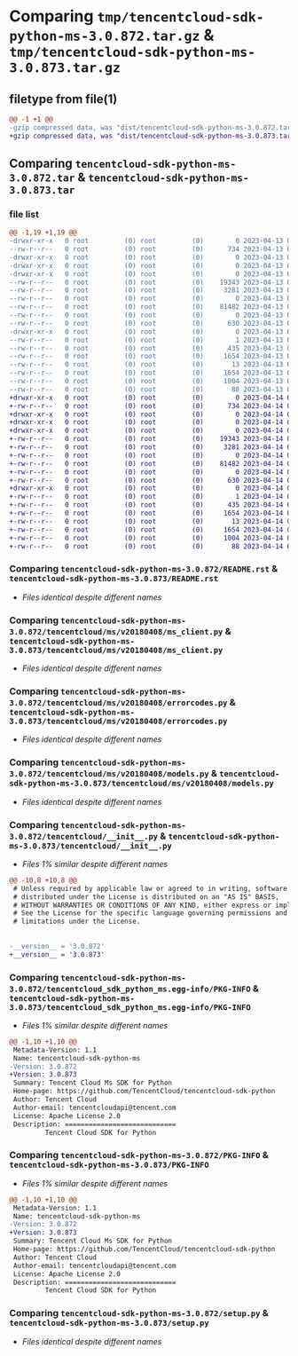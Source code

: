 # Comparing `tmp/tencentcloud-sdk-python-ms-3.0.872.tar.gz` & `tmp/tencentcloud-sdk-python-ms-3.0.873.tar.gz`

## filetype from file(1)

```diff
@@ -1 +1 @@
-gzip compressed data, was "dist/tencentcloud-sdk-python-ms-3.0.872.tar", last modified: Thu Apr 13 00:52:30 2023, max compression
+gzip compressed data, was "dist/tencentcloud-sdk-python-ms-3.0.873.tar", last modified: Fri Apr 14 00:48:19 2023, max compression
```

## Comparing `tencentcloud-sdk-python-ms-3.0.872.tar` & `tencentcloud-sdk-python-ms-3.0.873.tar`

### file list

```diff
@@ -1,19 +1,19 @@
-drwxr-xr-x   0 root         (0) root         (0)        0 2023-04-13 00:52:30.000000 tencentcloud-sdk-python-ms-3.0.872/
--rw-r--r--   0 root         (0) root         (0)      734 2023-04-13 00:52:30.000000 tencentcloud-sdk-python-ms-3.0.872/README.rst
-drwxr-xr-x   0 root         (0) root         (0)        0 2023-04-13 00:52:30.000000 tencentcloud-sdk-python-ms-3.0.872/tencentcloud/
-drwxr-xr-x   0 root         (0) root         (0)        0 2023-04-13 00:52:30.000000 tencentcloud-sdk-python-ms-3.0.872/tencentcloud/ms/
-drwxr-xr-x   0 root         (0) root         (0)        0 2023-04-13 00:52:30.000000 tencentcloud-sdk-python-ms-3.0.872/tencentcloud/ms/v20180408/
--rw-r--r--   0 root         (0) root         (0)    19343 2023-04-13 00:52:30.000000 tencentcloud-sdk-python-ms-3.0.872/tencentcloud/ms/v20180408/ms_client.py
--rw-r--r--   0 root         (0) root         (0)     3281 2023-04-13 00:52:30.000000 tencentcloud-sdk-python-ms-3.0.872/tencentcloud/ms/v20180408/errorcodes.py
--rw-r--r--   0 root         (0) root         (0)        0 2023-04-13 00:52:30.000000 tencentcloud-sdk-python-ms-3.0.872/tencentcloud/ms/v20180408/__init__.py
--rw-r--r--   0 root         (0) root         (0)    81482 2023-04-13 00:52:30.000000 tencentcloud-sdk-python-ms-3.0.872/tencentcloud/ms/v20180408/models.py
--rw-r--r--   0 root         (0) root         (0)        0 2023-04-13 00:52:30.000000 tencentcloud-sdk-python-ms-3.0.872/tencentcloud/ms/__init__.py
--rw-r--r--   0 root         (0) root         (0)      630 2023-04-13 00:52:30.000000 tencentcloud-sdk-python-ms-3.0.872/tencentcloud/__init__.py
-drwxr-xr-x   0 root         (0) root         (0)        0 2023-04-13 00:52:30.000000 tencentcloud-sdk-python-ms-3.0.872/tencentcloud_sdk_python_ms.egg-info/
--rw-r--r--   0 root         (0) root         (0)        1 2023-04-13 00:52:30.000000 tencentcloud-sdk-python-ms-3.0.872/tencentcloud_sdk_python_ms.egg-info/dependency_links.txt
--rw-r--r--   0 root         (0) root         (0)      435 2023-04-13 00:52:30.000000 tencentcloud-sdk-python-ms-3.0.872/tencentcloud_sdk_python_ms.egg-info/SOURCES.txt
--rw-r--r--   0 root         (0) root         (0)     1654 2023-04-13 00:52:30.000000 tencentcloud-sdk-python-ms-3.0.872/tencentcloud_sdk_python_ms.egg-info/PKG-INFO
--rw-r--r--   0 root         (0) root         (0)       13 2023-04-13 00:52:30.000000 tencentcloud-sdk-python-ms-3.0.872/tencentcloud_sdk_python_ms.egg-info/top_level.txt
--rw-r--r--   0 root         (0) root         (0)     1654 2023-04-13 00:52:30.000000 tencentcloud-sdk-python-ms-3.0.872/PKG-INFO
--rw-r--r--   0 root         (0) root         (0)     1004 2023-04-13 00:52:30.000000 tencentcloud-sdk-python-ms-3.0.872/setup.py
--rw-r--r--   0 root         (0) root         (0)       88 2023-04-13 00:52:30.000000 tencentcloud-sdk-python-ms-3.0.872/setup.cfg
+drwxr-xr-x   0 root         (0) root         (0)        0 2023-04-14 00:48:19.000000 tencentcloud-sdk-python-ms-3.0.873/
+-rw-r--r--   0 root         (0) root         (0)      734 2023-04-14 00:48:19.000000 tencentcloud-sdk-python-ms-3.0.873/README.rst
+drwxr-xr-x   0 root         (0) root         (0)        0 2023-04-14 00:48:19.000000 tencentcloud-sdk-python-ms-3.0.873/tencentcloud/
+drwxr-xr-x   0 root         (0) root         (0)        0 2023-04-14 00:48:19.000000 tencentcloud-sdk-python-ms-3.0.873/tencentcloud/ms/
+drwxr-xr-x   0 root         (0) root         (0)        0 2023-04-14 00:48:19.000000 tencentcloud-sdk-python-ms-3.0.873/tencentcloud/ms/v20180408/
+-rw-r--r--   0 root         (0) root         (0)    19343 2023-04-14 00:48:19.000000 tencentcloud-sdk-python-ms-3.0.873/tencentcloud/ms/v20180408/ms_client.py
+-rw-r--r--   0 root         (0) root         (0)     3281 2023-04-14 00:48:19.000000 tencentcloud-sdk-python-ms-3.0.873/tencentcloud/ms/v20180408/errorcodes.py
+-rw-r--r--   0 root         (0) root         (0)        0 2023-04-14 00:48:19.000000 tencentcloud-sdk-python-ms-3.0.873/tencentcloud/ms/v20180408/__init__.py
+-rw-r--r--   0 root         (0) root         (0)    81482 2023-04-14 00:48:19.000000 tencentcloud-sdk-python-ms-3.0.873/tencentcloud/ms/v20180408/models.py
+-rw-r--r--   0 root         (0) root         (0)        0 2023-04-14 00:48:19.000000 tencentcloud-sdk-python-ms-3.0.873/tencentcloud/ms/__init__.py
+-rw-r--r--   0 root         (0) root         (0)      630 2023-04-14 00:48:19.000000 tencentcloud-sdk-python-ms-3.0.873/tencentcloud/__init__.py
+drwxr-xr-x   0 root         (0) root         (0)        0 2023-04-14 00:48:19.000000 tencentcloud-sdk-python-ms-3.0.873/tencentcloud_sdk_python_ms.egg-info/
+-rw-r--r--   0 root         (0) root         (0)        1 2023-04-14 00:48:19.000000 tencentcloud-sdk-python-ms-3.0.873/tencentcloud_sdk_python_ms.egg-info/dependency_links.txt
+-rw-r--r--   0 root         (0) root         (0)      435 2023-04-14 00:48:19.000000 tencentcloud-sdk-python-ms-3.0.873/tencentcloud_sdk_python_ms.egg-info/SOURCES.txt
+-rw-r--r--   0 root         (0) root         (0)     1654 2023-04-14 00:48:19.000000 tencentcloud-sdk-python-ms-3.0.873/tencentcloud_sdk_python_ms.egg-info/PKG-INFO
+-rw-r--r--   0 root         (0) root         (0)       13 2023-04-14 00:48:19.000000 tencentcloud-sdk-python-ms-3.0.873/tencentcloud_sdk_python_ms.egg-info/top_level.txt
+-rw-r--r--   0 root         (0) root         (0)     1654 2023-04-14 00:48:19.000000 tencentcloud-sdk-python-ms-3.0.873/PKG-INFO
+-rw-r--r--   0 root         (0) root         (0)     1004 2023-04-14 00:48:19.000000 tencentcloud-sdk-python-ms-3.0.873/setup.py
+-rw-r--r--   0 root         (0) root         (0)       88 2023-04-14 00:48:19.000000 tencentcloud-sdk-python-ms-3.0.873/setup.cfg
```

### Comparing `tencentcloud-sdk-python-ms-3.0.872/README.rst` & `tencentcloud-sdk-python-ms-3.0.873/README.rst`

 * *Files identical despite different names*

### Comparing `tencentcloud-sdk-python-ms-3.0.872/tencentcloud/ms/v20180408/ms_client.py` & `tencentcloud-sdk-python-ms-3.0.873/tencentcloud/ms/v20180408/ms_client.py`

 * *Files identical despite different names*

### Comparing `tencentcloud-sdk-python-ms-3.0.872/tencentcloud/ms/v20180408/errorcodes.py` & `tencentcloud-sdk-python-ms-3.0.873/tencentcloud/ms/v20180408/errorcodes.py`

 * *Files identical despite different names*

### Comparing `tencentcloud-sdk-python-ms-3.0.872/tencentcloud/ms/v20180408/models.py` & `tencentcloud-sdk-python-ms-3.0.873/tencentcloud/ms/v20180408/models.py`

 * *Files identical despite different names*

### Comparing `tencentcloud-sdk-python-ms-3.0.872/tencentcloud/__init__.py` & `tencentcloud-sdk-python-ms-3.0.873/tencentcloud/__init__.py`

 * *Files 1% similar despite different names*

```diff
@@ -10,8 +10,8 @@
 # Unless required by applicable law or agreed to in writing, software
 # distributed under the License is distributed on an "AS IS" BASIS,
 # WITHOUT WARRANTIES OR CONDITIONS OF ANY KIND, either express or implied.
 # See the License for the specific language governing permissions and
 # limitations under the License.
 
 
-__version__ = '3.0.872'
+__version__ = '3.0.873'
```

### Comparing `tencentcloud-sdk-python-ms-3.0.872/tencentcloud_sdk_python_ms.egg-info/PKG-INFO` & `tencentcloud-sdk-python-ms-3.0.873/tencentcloud_sdk_python_ms.egg-info/PKG-INFO`

 * *Files 1% similar despite different names*

```diff
@@ -1,10 +1,10 @@
 Metadata-Version: 1.1
 Name: tencentcloud-sdk-python-ms
-Version: 3.0.872
+Version: 3.0.873
 Summary: Tencent Cloud Ms SDK for Python
 Home-page: https://github.com/TencentCloud/tencentcloud-sdk-python
 Author: Tencent Cloud
 Author-email: tencentcloudapi@tencent.com
 License: Apache License 2.0
 Description: ============================
         Tencent Cloud SDK for Python
```

### Comparing `tencentcloud-sdk-python-ms-3.0.872/PKG-INFO` & `tencentcloud-sdk-python-ms-3.0.873/PKG-INFO`

 * *Files 1% similar despite different names*

```diff
@@ -1,10 +1,10 @@
 Metadata-Version: 1.1
 Name: tencentcloud-sdk-python-ms
-Version: 3.0.872
+Version: 3.0.873
 Summary: Tencent Cloud Ms SDK for Python
 Home-page: https://github.com/TencentCloud/tencentcloud-sdk-python
 Author: Tencent Cloud
 Author-email: tencentcloudapi@tencent.com
 License: Apache License 2.0
 Description: ============================
         Tencent Cloud SDK for Python
```

### Comparing `tencentcloud-sdk-python-ms-3.0.872/setup.py` & `tencentcloud-sdk-python-ms-3.0.873/setup.py`

 * *Files identical despite different names*

